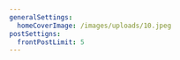 ```yaml
---
generalSettings:
  homeCoverImage: /images/uploads/10.jpeg
postSettigns:
  frontPostLimit: 5
---
```

